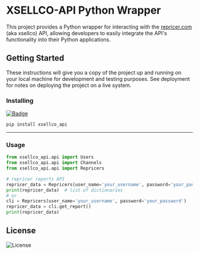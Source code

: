 # XSELLCO-API Python Wrapper

This project provides a Python wrapper for interacting with the [repricer.com](https://www.repricer.com/) (aka xsellco) API, allowing developers to easily integrate the API's functionality into their Python applications.

## Getting Started

These instructions will give you a copy of the project up and running on
your local machine for development and testing purposes. See deployment
for notes on deploying the project on a live system.

### Installing
[![Badge](https://img.shields.io/pypi/v/xsellco-api?style=for-the-badge)](https://pypi.org/project/xsellco-api/)

    pip install xsellco_api

---

### Usage

```python
from xsellco_api.api import Users
from xsellco_api.api import Channels
from xsellco_api.api import Repricers

# repricer reports API
repricer_data = Repricers(user_name='your_username', password='your_password').get_report()
print(repricer_data)  # list of dictionaries
# or
cli = Repricers(user_name='your_username', password='your_password')
repricer_data = cli.get_report()
print(repricer_data)

```


## License

![License](https://img.shields.io/github/license/yberezkin/xsellco-api?style=for-the-badge)

